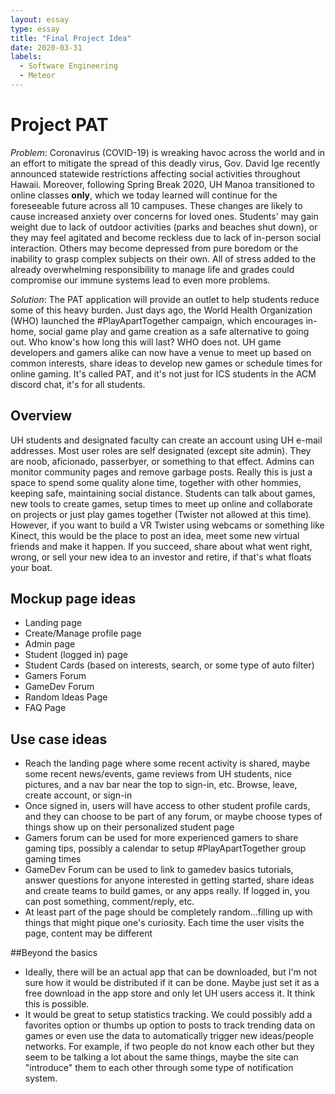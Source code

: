 ```yaml
---
layout: essay
type: essay
title: "Final Project Idea"
date: 2020-03-31
labels:
  - Software Engineering
  - Meteor
---
```


# Project PAT

_Problem_: Coronavirus (COVID-19) is wreaking havoc across the world and in an effort to mitigate the spread of this deadly virus, Gov. David Ige recently announced statewide restrictions affecting social activities throughout Hawaii. Moreover, following Spring Break 2020, UH Manoa transitioned to online classes __only__, which we today learned will continue for the foreseeable future across all 10 campuses. These changes are likely to cause increased anxiety over concerns for loved ones. Students' may gain weight due to lack of outdoor activities (parks and beaches shut down), or they may feel agitated and become reckless due to lack of in-person social interaction. Others may become depressed from pure boredom or the inability to grasp complex subjects on their own. All of stress added to the already overwhelming responsibility to manage life and grades could compromise our immune systems lead to even more problems.  

_Solution_: The PAT application will provide an outlet to help students reduce some of this heavy burden. Just days ago, the World Health Organization (WHO) launched the #PlayApartTogether campaign, which encourages in-home, social game play and game creation as a safe alternative to going out. Who know's how long this will last? WHO does not. UH game developers and gamers alike can now have a venue to meet up based on common interests, share ideas to develop new games or schedule times for online gaming. It's called PAT, and it's not just for ICS students in the ACM discord chat, it's for all students.

## Overview

UH students and designated faculty can create an account using UH e-mail addresses. Most user roles are self designated (except site admin). They are noob, aficionado, passerbyer, or something to that effect. Admins can monitor community pages and remove garbage posts. Really this is just a space to spend some quality alone time, together with other hommies, keeping safe, maintaining social distance. Students can talk about games, new tools to create games, setup times to meet up online and collaborate on projects or just play games together (Twister not allowed at this time). However, if you want to build a VR Twister using webcams or something like Kinect, this would be the place to post an idea, meet some new virtual friends and make it happen. If you succeed, share about what went right, wrong, or sell your new idea to an investor and retire, if that's what floats your boat. 

## Mockup page ideas
<ul>
  <li>Landing page</li>
  <li>Create/Manage profile page</li>
  <li>Admin page</li>
  <li>Student (logged in) page</li>
  <li>Student Cards (based on interests, search, or some type of auto filter)</li>
  <li>Gamers Forum</li>
  <li>GameDev Forum</li>
  <li>Random Ideas Page</li>
  <li>FAQ Page</li>
</ul>

## Use case ideas

<ul>
  <li>Reach the landing page where some recent activity is shared, maybe some recent news/events, game reviews from UH students, nice pictures, and a nav bar near the top to sign-in, etc. Browse, leave, create account, or sign-in</li>
  <li>Once signed in, users will have access to other student profile cards, and they can choose to be part of any forum, or maybe choose types of things show up on their personalized student page</li>
  <li>Gamers forum can be used for more experienced gamers to share gaming tips, possibly a calendar to setup #PlayApartTogether group gaming times</li>
  <li>GameDev Forum can be used to link to gamedev basics tutorials, answer questions for anyone interested in getting started, share ideas and create teams to build games, or any apps really. If logged in, you can post something, comment/reply, etc.</li>
  <li>At least part of the page should be completely random...filling up with things that might pique one's curiosity. Each time the user visits the page, content may be different</li>
</ul>

##Beyond the basics
<ul>
<li>Ideally, there will be an actual app that can be downloaded, but I'm not sure how it would be distributed if it can be done. Maybe just set it as a free download in the app store and only let UH users access it. It think this is possible.</li>
<li>It would be great to setup statistics tracking. We could possibly add a favorites option or thumbs up option to posts to track trending data on games or even use the data to automatically trigger new ideas/people networks. For example, if two people do not know each other but they seem to be talking a lot about the same things, maybe the site can "introduce" them to each other through some type of notification system.</li>
</ul>